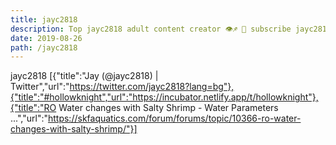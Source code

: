```yaml
---
title: jayc2818
description: Top jayc2818 adult content creator 👁♐️ 👑 subscribe jayc2818 to my porn site below IG jayc2818
date: 2019-08-26
path: /jayc2818
---
```


jayc2818
[{"title":"Jay (@jayc2818) | Twitter","url":"https://twitter.com/jayc2818?lang=bg"},{"title":"#hollowknight","url":"https://incubator.netlify.app/t/hollowknight"},{"title":"RO Water changes with Salty Shrimp - Water Parameters ...","url":"https://skfaquatics.com/forum/forums/topic/10366-ro-water-changes-with-salty-shrimp/"}]

